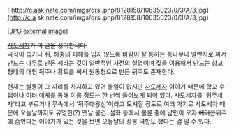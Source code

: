 ![http://c.ask.nate.com/imgs/qrsi.php/8128158/10635023/0/3/A/3.jpg](http://c.a
sk.nate.com/imgs/qrsi.php/8128158/10635023/0/3/A/3.jpg)

[[JPG external
image]](http://c.ask.nate.com/imgs/qrsi.php/8128158/10635023/0/3/A/3.jpg)

  
<del>[사도세자](%EC%82%AC%EB%8F%84%EC%84%B8%EC%9E%90.md)가 이 글을 싫어합니다.</del>  
곡식이 습기나 쥐, 해충의 피해를 입지 않도록 바람이 잘 통하는 통나무나 널빤지로 짜서 만드는 나무로 만든 궤라는 것이 일반적인 사전의
설명이며 짚을 이용해서 만드는 창고 형태의 대형 뒤주나 황토를 써서 원통형으로 만든 뒤주도 존재한다.

현재는 [쌀](%EC%8C%80.md)통이 그 자리를 차지하고 있어 볼일이 없지만
[사도세자](%EC%82%AC%EB%8F%84%EC%84%B8%EC%9E%90.md) 이야기 때문에 학교 수업이나 여러 매체를 통해
이름 정도는 한 번씩 들어보게 되어 있다. 사도세자를 '뒤주세자'라고 부르거나 무속에서 '뒤주대왕신'이라고 모셔질 정도로 여러 가지로
사도세자 때문에 오늘날까지도 유명한(?) 옛날 물건. 설화 등에서 불륜 중에 남편이 오자 <del>에어콘</del>뒤주에 숨었다는 이야기가
있는 것을 보면 오늘날의 장롱 역할도 했다는 걸 알 수 있다.

